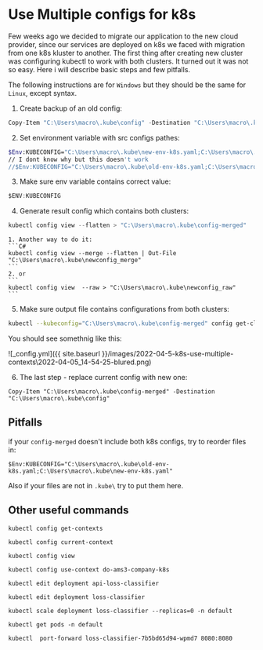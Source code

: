 # Use Multiple configs for k8s

Few weeks ago we decided to migrate our application to the new cloud provider, since our services are deployed on k8s we faced with migration from one k8s kluster to another. The first thing after creating new cluster was configuring kubectl to work with both clusters. It turned out it was not so easy. Here i will describe basic steps and few pitfalls.

The following instructions are for `Windows` but they should be the same for `Linux`, except syntax.


1. Create backup of an old config:
```C#
Copy-Item "C:\Users\macro\.kube\config" -Destination "C:\Users\macro\.kube\config_backup"
```

2. Set environment variable with src configs pathes:
```sh
$Env:KUBECONFIG="C:\Users\macro\.kube\new-env-k8s.yaml;C:\Users\macro\.kube\old-env-k8s.yaml"
// I dont know why but this doesn't work
//$Env:KUBECONFIG="C:\Users\macro\.kube\old-env-k8s.yaml;C:\Users\macro\.kube\new-env-k8s.yaml"
```

3. Make sure env variable contains correct value:
```C#
$ENV:KUBECONFIG
```

4. Generate result config which contains both clusters:
```C#
kubectl config view --flatten > "C:\Users\macro\.kube\config-merged"
```

    1. Another way to do it:
    ```C#
    kubectl config view --merge --flatten | Out-File "C:\Users\macro\.kube\newconfig_merge"
    ```
    2. or
    ```
    kubectl config view  --raw > "C:\Users\macro\.kube\newconfig_raw"
    ```

5. Make sure output file contains configurations from both clusters:
```Bash
kubectl --kubeconfig="C:\Users\macro\.kube\config-merged" config get-clusters
```

You should see somethnig like this:

![_config.yml]({{ site.baseurl }}/images/2022-04-5-k8s-use-multiple-contexts\2022-04-05_14-54-25-blured.png)

6. The last step - replace current config with new one:
```Cmd
Copy-Item "C:\Users\macro\.kube\config-merged" -Destination "C:\Users\macro\.kube\config"
```

## Pitfalls

if your `config-merged` doesn't include both k8s configs, try to reorder files in:
~~~
$Env:KUBECONFIG="C:\Users\macro\.kube\old-env-k8s.yaml;C:\Users\macro\.kube\new-env-k8s.yaml"
~~~

Also if your files are not in `.kube\` try to put them here.

## Other useful commands

```Shell
kubectl config get-contexts

kubectl config current-context

kubectl config view 

kubectl config use-context do-ams3-company-k8s

kubectl edit deployment api-loss-classifier

kubectl edit deployment loss-classifier

kubectl scale deployment loss-classifier --replicas=0 -n default

kubectl get pods -n default

kubectl  port-forward loss-classifier-7b5bd65d94-wpmd7 8080:8080

```

